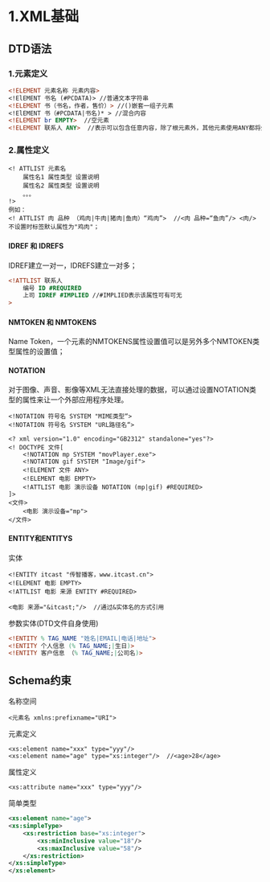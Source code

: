 # 1.XML基础

## DTD语法

### 1.元素定义

```dtd
<!ELEMENT 元素名称 元素内容>
<!ElEMENT 书名 (#PCDATA)> //普通文本字符串
<!ELEMENT 书（书名，作者，售价）> //()嵌套一组子元素
<!ElEMENT 书（#PCDATA|书名)* > //混合内容
<!ELEMENT br EMPTY>  //空元素
<!ELEMENT 联系人 ANY>  //表示可以包含任意内容，除了根元素外，其他元素使用ANY都将失去DTD对XML文档的约束效果。
```

### 2.属性定义

```
<! ATTLIST 元素名 
	属性名1 属性类型 设置说明
	属性名2 属性类型 设置说明
	。。。
!>
例如：
<! ATTLIST 肉 品种 （鸡肉|牛肉|猪肉|鱼肉）“鸡肉”>  //<肉 品种=“鱼肉”/> <肉/>不设置时标签默认属性为"鸡肉"；

```

#### IDREF 和 IDREFS

IDREF建立一对一，IDREFS建立一对多；

```dtd
<!ATTLIST 联系人
	编号 ID #REQUIRED
	上司 IDREF #IMPLIED //#IMPLIED表示该属性可有可无
>
```

#### NMTOKEN 和 NMTOKENS

Name Token，一个元素的NMTOKENS属性设置值可以是另外多个NMTOKEN类型属性的设置值；

#### NOTATION

对于图像、声音、影像等XML无法直接处理的数据，可以通过设置NOTATION类型的属性来让一个外部应用程序处理。

```
<!NOTATION 符号名 SYSTEM "MIME类型“>
<!NOTATION 符号名 SYSTEM "URL路径名“>
```

```
<? xml version="1.0" encoding="GB2312" standalone="yes"?>
<! DOCTYPE 文件[
    <!NOTATION mp SYSTEM "movPlayer.exe">
    <!NOTATION gif SYSTEM "Image/gif">
    <!ELEMENT 文件 ANY>
    <!ELEMENT 电影 EMPTY>
    <!ATTLIST 电影 演示设备 NOTATION (mp|gif) #REQUIRED>
]>
<文件>
	<电影 演示设备="mp">
</文件>
```

#### ENTITY和ENTITYS

实体

```
<!ENTITY itcast "传智播客，www.itcast.cn">
<!ELEMENT 电影 EMPTY>
<!ATTLIST 电影 来源 ENTITY #REQUIRED>
```

```
<电影 来源="&itcast;"/>  //通过&实体名的方式引用
```

参数实体(DTD文件自身使用)

```dtd
<!ENTITY % TAG_NAME "姓名|EMAIL|电话|地址">
<!ENTITY 个人信息 (% TAG_NAME;|生日)>
<!ENTITY 客户信息 （% TAG_NAME;|公司名)>
```

## Schema约束

名称空间

```
<元素名 xmlns:prefixname="URI">
```

元素定义

```xs
<xs:element name="xxx" type="yyy"/>
<xs:element name="age" type="xs:integer"/>  //<age>28</age>
```

属性定义

```
<xs:attribute name="xxx" type="yyy"/>
```

简单类型

```xml
<xs:element name="age">
<xs:simpleType>
	<xs:restriction base="xs:integer">
		<xs:minInclusive value="18"/>
		<xs:maxInclusive value="58"/>
	</xs:restriction>
</xs:simpleType>
</xs:element>
```

